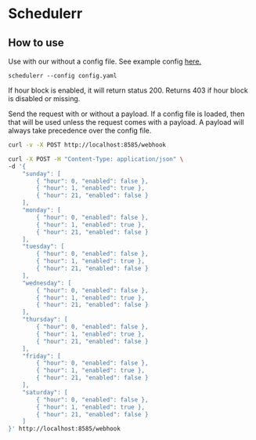 # Schedulerr

## How to use

Use with our without a config file. See example config [here.](./config.yaml)

`schedulerr --config config.yaml`

If hour block is enabled, it will return status 200.
Returns 403 if hour block is disabled or missing.

Send the request with or without a payload. If a config file is loaded, then that will be used unless the request comes with a payload. A payload will always take precedence over the config file.

```bash
curl -v -X POST http://localhost:8585/webhook
```

```bash
curl -X POST -H "Content-Type: application/json" \
-d '{
    "sunday": [
        { "hour": 0, "enabled": false },
        { "hour": 1, "enabled": true },
        { "hour": 21, "enabled": false }
    ],
    "monday": [
        { "hour": 0, "enabled": false },
        { "hour": 1, "enabled": true },
        { "hour": 21, "enabled": false }
    ],
    "tuesday": [
        { "hour": 0, "enabled": false },
        { "hour": 1, "enabled": true },
        { "hour": 21, "enabled": false }
    ],
    "wednesday": [
        { "hour": 0, "enabled": false },
        { "hour": 1, "enabled": true },
        { "hour": 21, "enabled": false }
    ],
    "thursday": [
        { "hour": 0, "enabled": false },
        { "hour": 1, "enabled": true },
        { "hour": 21, "enabled": false }
    ],
    "friday": [
        { "hour": 0, "enabled": false },
        { "hour": 1, "enabled": true },
        { "hour": 21, "enabled": false }
    ],
    "saturday": [
        { "hour": 0, "enabled": false },
        { "hour": 1, "enabled": true },
        { "hour": 21, "enabled": false }
    ]
}' http://localhost:8585/webhook
```
